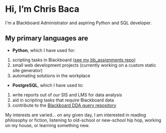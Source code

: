 # Hi, I’m Chris Baca

I'm a Blackboard Administrator and aspiring Python and SQL developer.

## My primary languages are 
- **Python**, which I have used for:
1. scripting tasks in Blackboard ([see my bb_assignments repo](https://github.com/cdbaca/bb_assignments))
2. small web development projects (currently working on a custom static site generator)
3. automating solutions in the workplace
- **PostgreSQL**, which I have used to:
1. write reports out of our SIS and LMS for data analysis
2. aid in scripting tasks that require Blackboard data
3. contribute to the [Blackboard DDA query repository](https://github.com/cdbaca/Bb-DBQueryRepository)

My interests are varied... on any given day, I am interested in reading philosophy or fiction, listening to old-school or new-school hip hop, working on my house, or learning something new.

